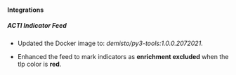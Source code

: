 
#### Integrations

##### ACTI Indicator Feed

- Updated the Docker image to: *demisto/py3-tools:1.0.0.2072021*.

- Enhanced the feed to mark indicators as **enrichment excluded** when the tlp color is **red**.